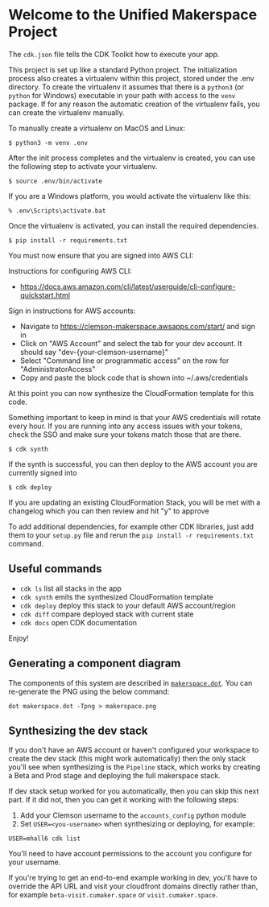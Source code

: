 # Welcome to the Unified Makerspace Project

The `cdk.json` file tells the CDK Toolkit how to execute your app.

This project is set up like a standard Python project. The initialization
process also creates a virtualenv within this project, stored under the .env
directory. To create the virtualenv it assumes that there is a `python3`
(or `python` for Windows) executable in your path with access to the `venv`
package. If for any reason the automatic creation of the virtualenv fails,
you can create the virtualenv manually.

To manually create a virtualenv on MacOS and Linux:

```
$ python3 -m venv .env
```

After the init process completes and the virtualenv is created, you can use the following
step to activate your virtualenv.

```
$ source .env/bin/activate
```

If you are a Windows platform, you would activate the virtualenv like this:

```
% .env\Scripts\activate.bat
```

Once the virtualenv is activated, you can install the required dependencies.

```
$ pip install -r requirements.txt
```

You must now ensure that you are signed into AWS CLI:

Instructions for configuring AWS CLI:

-   https://docs.aws.amazon.com/cli/latest/userguide/cli-configure-quickstart.html

Sign in instructions for AWS accounts:

-   Navigate to https://clemson-makerspace.awsapps.com/start/ and sign in
-   Click on "AWS Account" and select the tab for your dev account. It should say "dev-{your-clemson-username}"
-   Select "Command line or programmatic access" on the row for "AdministratorAccess"
-   Copy and paste the block code that is shown into ~/.aws/credentials

At this point you can now synthesize the CloudFormation template for this code.

Something important to keep in mind is that your AWS credentials will rotate every hour. If
you are running into any access issues with your tokens, check the SSO and make sure your tokens
match those that are there.

```
$ cdk synth
```

If the synth is successful, you can then deploy to the AWS account you are currently signed into

```
$ cdk deploy
```

If you are updating an existing CloudFormation Stack, you will be met with a changelog which you can then review and hit "y" to approve

To add additional dependencies, for example other CDK libraries, just add
them to your `setup.py` file and rerun the `pip install -r requirements.txt`
command.

## Useful commands

-   `cdk ls` list all stacks in the app
-   `cdk synth` emits the synthesized CloudFormation template
-   `cdk deploy` deploy this stack to your default AWS account/region
-   `cdk diff` compare deployed stack with current state
-   `cdk docs` open CDK documentation

Enjoy!

## Generating a component diagram

The components of this system are described in [`makerspace.dot`](./makerspace.dot). You can re-generate the PNG using the below command:

```
dot makerspace.dot -Tpng > makerspace.png
```

## Synthesizing the dev stack

If you don't have an AWS account or haven't configured your workspace to create the dev stack (this might work automatically) then the only stack you'll see when synthesizing is the `Pipeline` stack, which works by creating a Beta and Prod stage and deploying the full makerspace stack.

If dev stack setup worked for you automatically, then you can skip this next part. If it did not, then you can get it working with the following steps:

1. Add your Clemson username to the `accounts_config` python module
2. Set `USER=<you-username>` when synthesizing or deploying, for example:

```
USER=mhall6 cdk list
```

You'll need to have account permissions to the account you configure for your username.

If you're trying to get an end-to-end example working in dev, you'll have to override the API URL and visit your cloudfront domains directly rather than, for example `beta-visit.cumaker.space` or `visit.cumaker.space`.
